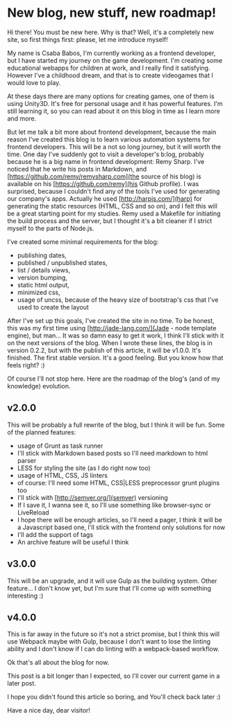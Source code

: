 New blog, new stuff, new roadmap!
===

Hi there! You must be new here. Why is that? Well, it's a completely new site, so first things first: please, let me introduce myself! 
<!-- listdesc -->
My name is Csaba Babos, I'm currently working as a frontend developer, but I have started my journey on the game development.
I'm creating some educational webapps for children at work, and I really find it satisfying. However I've a childhood dream, and that is to create videogames that I would love to play. 

At these days there are many options for creating games, one of them is using Unity3D. It's free for personal usage and it has powerful features. I'm still learning it, so you can read about it on this blog in time as I learn more and more. 

But let me talk a bit more about frontend development, because the main reason I've created this blog is to learn various automation systems for frontend developers. 
This will be a not so long journey, but it will worth the time. 
One day I've suddenly got to visit a developer's b:log, probably because he is a big name in frontend development: Remy Sharp. I've noticed that he write his posts in Markdown, and [https://github.com/remy/remysharp.com](the source of his blog) is available on his [https://github.com/remy](his Github profile). I was surprised, because I couldn't find any of the tools I've used for generating our company's apps. Actually he used [http://harpjs.com/](harp) for generating the static resources (HTML, CSS and so on), and I felt this will be a great starting point for my studies. Remy used a Makefile for initiating the build process and the server, but I thought it's a bit cleaner if I strict myself to the parts of Node.js.  

I've created some minimal requirements for the blog: 
- publishing dates,
- published / unpublished states, 
- list / details views,
- version bumping,
- static html output,
- minimized css,
- usage of uncss, because of the heavy size of bootstrap's css that I've used to create the layout

After I've set up this goals, I've created the site in no time. To be honest, this was my first time using [http://jade-lang.com/](Jade - node template engine), but man... It was so damn easy to get it work, I think I'll stick with it on the next versions of the blog. 
When I wrote these lines, the blog is in version 0.2.2, but with the publish of this article, it will be v1.0.0. It's finished. The first stable version. It's a good feeling. But you know how that feels right? :)

Of course I'll not stop here. Here are the roadmap of the blog's (and of my knowledge) evolution. 

## v2.0.0
This will be probably a full rewrite of the blog, but I think it will be fun. Some of the planned features: 
- usage of Grunt as task runner
- I'll stick with Markdown based posts so I'll need markdown to html parser
- LESS for styling the site (as I do right now too) 
- usage of HTML, CSS, JS linters
- of course: I'll need some HTML, CSS|LESS preprocessor grunt plugins too
- I'll stick with [http://semver.org/](semver) versioning
- If I save it, I wanna see it, so I'll use something like browser-sync or LiveReload
- I hope there will be enough articles, so I'll need a pager, I think it will be a Javascript based one, I'll stick with the frontend only solutions for now
- I'll add the support of tags 
- An archive feature will be useful I think

## v3.0.0
This will be an upgrade, and it will use Gulp as the building system. Other feature... I don't know yet, but I'm sure that I'll come up with something interesting :)

## v4.0.0 
This is far away in the future so it's not a strict promise, but I think this will use Webpack maybe with Gulp, because I don't want to lose the linting ability and I don't know if I can do linting with a webpack-based workflow. 

Ok that's all about the blog for now. 

This post is a bit longer than I expected, so I'll cover our current game in a later post. 

I hope you didn't found this article so boring, and You'll check back later :) 

Have a nice day, dear visitor!
